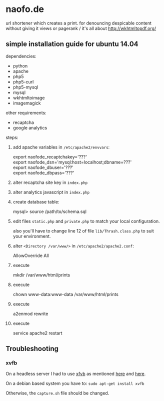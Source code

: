 naofo.de
========

url shortener which creates a print. for denouncing despicable content without giving it views or pagerank
/
it's all about http://wkhtmltopdf.org/

simple installation guide for ubuntu 14.04
-------------------------------------------

dependencies:

* python
* apache
* php5
* php5-curl
* php5-mysql
* mysql
* wkhtmltoimage
* imagemagick

other requirements:

* recaptcha
* google analytics

steps:

1. add apache variables in `/etc/apache2/envvars`:

	export naofode_recaptchakey='???'  
	export naofode_dsn='mysql:host=localhost;dbname=???'  
	export naofode_dbuser='???'  
	export naofode_dbpass='???'

2. alter recaptcha site key in `index.php`

3. alter analytics javascript in `index.php`

4. create database table:

	mysql> source /path/to/schema.sql

5. edit files `static.php` and `private.php` to match your local configuration.

	also you'll have to change line 12 of file `lib/Thrash.class.php` to suit your environment.

6. alter `<Directory /var/www/>` in `/etc/apache2/apache2.conf`:

	AllowOverride All

7. execute

	mkdir /var/www/html/prints

8. execute

	chown www-data:www-data /var/www/html/prints

9. execute

	a2enmod rewrite

10. execute

	service apache2 restart

Troubleshooting
--

### xvfb

On a headless server I had to use [xfvb](http://www.x.org/releases/X11R7.6/doc/man/man1/Xvfb.1.xhtml) as mentioned [here](https://github.com/wkhtmltopdf/wkhtmltopdf/issues/2037#issuecomment-62019521) and [here](https://bugs.debian.org/cgi-bin/bugreport.cgi?bug=580226#34).

On a debian based system you have to: `sudo apt-get install xvfb`

Otherwise, the `capture.sh` file should be changed.

